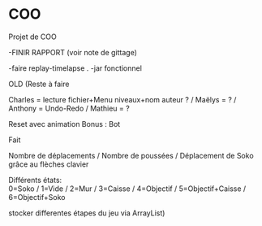 # COO

Projet de COO 

-FINIR RAPPORT (voir note de gittage)

-faire replay-timelapse
.
-jar fonctionnel






OLD   (Reste à faire 

Charles = lecture fichier+Menu niveaux+nom auteur ? / Maëlys = ? / Anthony = Undo-Redo / Mathieu = ?

Reset avec animation
Bonus : Bot

Fait

Nombre de déplacements / Nombre de poussées / Déplacement de Soko grâce au flèches clavier 

Différents états:             
0=Soko / 1=Vide / 2=Mur / 3=Caisse / 4=Objectif / 5=Objectif+Caisse / 6=Objectif+Soko

stocker differentes étapes du jeu via ArrayList)
